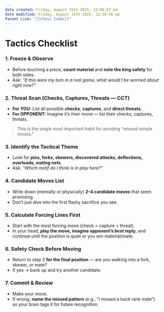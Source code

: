 ```yaml
---
date created: Friday, August 15th 2025, 12:06:57 pm
date modified: Friday, August 15th 2025, 12:18:56 pm
Parent Link: "[[Chess Index]]"
---
```


# Tactics Checklist
### 1. Freeze & Observe

- Before touching a piece, **count material** and **note the king safety** for both sides.
- Ask: _"If this were my turn in a real game, what would I be worried about right now?"_
### 2. Threat Scan (Checks, Captures, Threats — CCT)

- **For YOU:** List all possible **checks**, **captures**, and **direct threats**.
- **For OPPONENT:** Imagine it’s their move — list their checks, captures, threats.

> This is the single most important habit for avoiding “missed simple moves.”
### 3. Identify the Tactical Theme

- Look for **pins, forks, skewers, discovered attacks, deflections, overloads, mating nets**.
- Ask: _"Which motif do I think is in play here?"_
### 4. Candidate Moves List

- Write down (mentally or physically) **2–4 candidate moves** that seem promising.
- Don’t just dive into the first flashy sacrifice you see.
### 5. Calculate Forcing Lines First

- Start with the most forcing move (check > capture > threat).
- In your head, **play the move, imagine opponent’s _best_ reply**, and continue until the position is quiet or you win material/mate.
### 6. Safety Check Before Moving
- Return to step 2 **for the final position** — are you walking into a fork, skewer, or mate?
- If yes → back up and try another candidate.
### 7. Commit & Review
- Make your move.
- If wrong, **name the missed pattern** (e.g., “I missed a back rank mate”) so your brain tags it for future recognition.